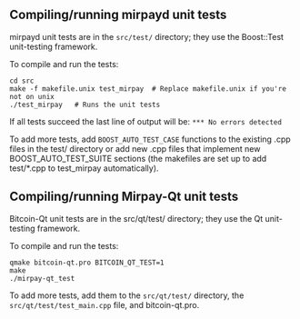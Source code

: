 Compiling/running mirpayd unit tests
------------------------------------

mirpayd unit tests are in the `src/test/` directory; they
use the Boost::Test unit-testing framework.

To compile and run the tests:

	cd src
	make -f makefile.unix test_mirpay  # Replace makefile.unix if you're not on unix
	./test_mirpay   # Runs the unit tests

If all tests succeed the last line of output will be:
`*** No errors detected`

To add more tests, add `BOOST_AUTO_TEST_CASE` functions to the existing
.cpp files in the test/ directory or add new .cpp files that
implement new BOOST_AUTO_TEST_SUITE sections (the makefiles are
set up to add test/*.cpp to test_mirpay automatically).


Compiling/running Mirpay-Qt unit tests
---------------------------------------

Bitcoin-Qt unit tests are in the src/qt/test/ directory; they
use the Qt unit-testing framework.

To compile and run the tests:

	qmake bitcoin-qt.pro BITCOIN_QT_TEST=1
	make
	./mirpay-qt_test

To add more tests, add them to the `src/qt/test/` directory,
the `src/qt/test/test_main.cpp` file, and bitcoin-qt.pro.
